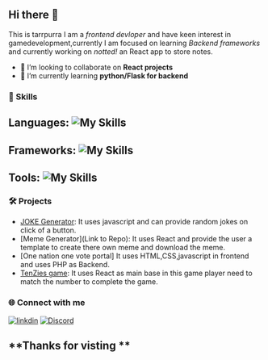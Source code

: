 ## Hi there 👋
This is tarrpurra I am a  *frontend devloper* and have keen interest in gamedevelopment,currently I am focused on learning *Backend frameworks* and currently working on *notted!* an React app to store notes.  

- 👯 I’m looking to collaborate on **React projects**
- 🌱 I’m currently learning **python/Flask for backend**

### 🚀 Skills
**Languages:** ![My Skills](https://skillicons.dev/icons?i=js,html,css,java,python,php,c,cpp,cs)
  ---
**Frameworks:** ![My Skills](https://skillicons.dev/icons?i=react,nodejs,tailwind)
  ---
**Tools:** ![My Skills](https://skillicons.dev/icons?i=docker,blender,unity,photoshop,illustrator,godot)
  ---

### 🛠️ Projects
- [JOKE Generator](https://tarrpurra.github.io/Jo_KE/): It uses javascript and can provide random jokes on click of a button.
- [Meme Generator](Link to Repo): It uses React and provide the user a template to create there own meme and download the meme.
- [One nation one vote portal] It uses HTML,CSS,javascript in frontend and uses PHP as Backend.
- [TenZies game](https://tarrpurra.github.io/Tenzies/): It uses React as main base in this game player need to match the number to complete the game.

### 🌐 Connect with me
[![linkdin](https://skillicons.dev/icons?i=linkedin)](https://www.linkedin.com/in/harsh-mandge-ba378521b/)
[![Discord](https://skillicons.dev/icons?i=discord)](discordapp.com/users/584274241072136203)




## **Thanks for visting **
